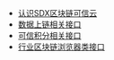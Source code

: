 * [认识SDX区块链可信云](intro)
* [数据上链相关接口](api/data-on-chain)
* [可信积分相关接口](api/fungible-token)
* [行业区块链浏览器类接口](api/blockchain-explorer)